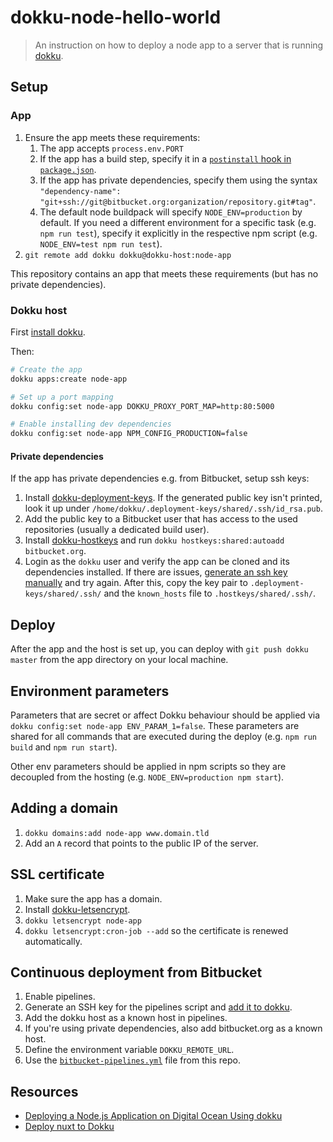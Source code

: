 # dokku-node-hello-world

> An instruction on how to deploy a node app to a server that is running [dokku](http://dokku.viewdocs.io/dokku/).

## Setup

### App

1. Ensure the app meets these requirements:
   1. The app accepts `process.env.PORT`
   2. If the app has a build step, specify it in a [`postinstall` hook in `package.json`](https://github.com/amannn/dokku-node-hello-world/blob/477acd005b712b7bb48a0157f055765114ce9014/package.json#L9).
   3. If the app has private dependencies, specify them using the syntax `"dependency-name": "git+ssh://git@bitbucket.org:organization/repository.git#tag"`.
   4. The default node buildpack will specify `NODE_ENV=production` by default. If you need a different environment for a specific task (e.g. `npm run test`), specify it explicitly in the respective npm script (e.g. `NODE_ENV=test npm run test`).
2. `git remote add dokku dokku@dokku-host:node-app`

This repository contains an app that meets these requirements (but has no private dependencies).

### Dokku host

First [install dokku](http://dokku.viewdocs.io/dokku/getting-started/installation/).

Then:

```sh
# Create the app
dokku apps:create node-app

# Set up a port mapping
dokku config:set node-app DOKKU_PROXY_PORT_MAP=http:80:5000

# Enable installing dev dependencies
dokku config:set node-app NPM_CONFIG_PRODUCTION=false
```

#### Private dependencies

If the app has private dependencies e.g. from Bitbucket, setup ssh keys:

1. Install [dokku-deployment-keys](https://github.com/cedricziel/dokku-deployment-keys). If the generated public key isn't printed, look it up under `/home/dokku/.deployment-keys/shared/.ssh/id_rsa.pub`.
2. Add the public key to a Bitbucket user that has access to the used repositories (usually a dedicated build user).
2. Install [dokku-hostkeys](https://github.com/cedricziel/dokku-hostkeys-plugin) and run `dokku hostkeys:shared:autoadd bitbucket.org`.
3. Login as the `dokku` user and verify the app can be cloned and its dependencies installed. If there are issues, [generate an ssh key manually](https://confluence.atlassian.com/bitbucket/set-up-an-ssh-key-728138079.html#SetupanSSHkey-ssh2) and try again. After this, copy the key pair to `.deployment-keys/shared/.ssh/` and the `known_hosts` file to `.hostkeys/shared/.ssh/`.

## Deploy

After the app and the host is set up, you can deploy with `git push dokku master` from the app directory on your local machine.

## Environment parameters

Parameters that are secret or affect Dokku behaviour should be applied via `dokku config:set node-app ENV_PARAM_1=false`. These parameters are shared for all commands that are executed during the deploy (e.g. `npm run build` and `npm run start`).

Other env parameters should be applied in npm scripts so they are decoupled from the hosting (e.g. `NODE_ENV=production npm start`).

## Adding a domain

1. `dokku domains:add node-app www.domain.tld`
2. Add an `A` record that points to the public IP of the server.

## SSL certificate

1. Make sure the app has a domain.
2. Install [dokku-letsencrypt](https://github.com/dokku/dokku-letsencrypt).
3. `dokku letsencrypt node-app`
4. `dokku letsencrypt:cron-job --add` so the certificate is renewed automatically.

## Continuous deployment from Bitbucket

1. Enable pipelines.
2. Generate an SSH key for the pipelines script and [add it to dokku](http://dokku.viewdocs.io/dokku/deployment/user-management/#adding-ssh-keys).
3. Add the dokku host as a known host in pipelines.
4. If you're using private dependencies, also add bitbucket.org as a known host.
5. Define the environment variable `DOKKU_REMOTE_URL`.
6. Use the [`bitbucket-pipelines.yml`](./bitbucket-pipelines.yml) file from this repo.

## Resources

 - [Deploying a Node.js Application on Digital Ocean Using dokku](http://jakeklassen.com/post/deploying-a-node-app-on-digital-ocean-using-dokku/)
 - [Deploy nuxt to Dokku](https://nuxtjs.org/faq/dokku-deployment/)
